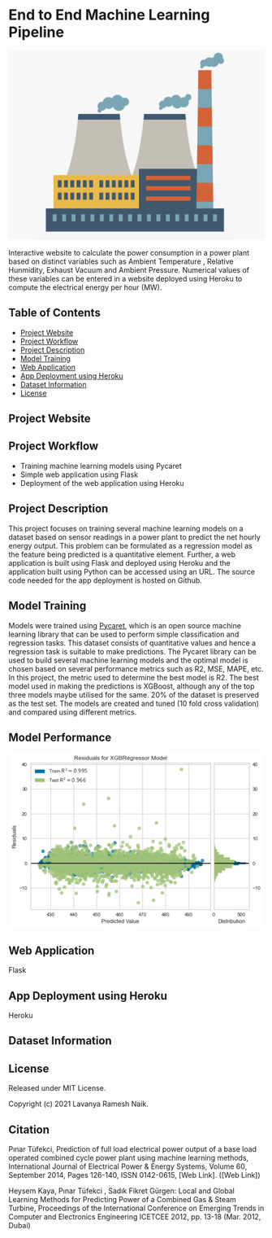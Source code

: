 # End to End Machine Learning Pipeline 

![Alt text](powerplant.png?raw=true "Title")

Interactive website to calculate the power consumption in a power plant based on distinct variables such as Ambient Temperature , Relative Hunmidity, Exhaust Vacuum  and Ambient Pressure. Numerical values of these variables can be entered in a website deployed using Heroku to compute the electrical energy per hour (MW).

## Table of Contents 

- [Project Website](#project-website)
- [Project Workflow](#project-workflow)
- [Project Description](#project-description)
- [Model Training](#model-training)
- [Web Application](#web-application)
- [App Deployment using Heroku](#app-deployment-using-heroku)
- [Dataset Information](#dataset-information)
- [License](#license)


## Project Website 


## Project Workflow 
  - Training machine learning models using Pycaret
  - Simple web application using Flask
  - Deployment of the web application using Heroku 

## Project Description 

This project focuses on training several machine learning models on a dataset based on sensor readings in a power plant to predict the net hourly energy output. This problem can be formulated as a regression model as the feature being predicted is a quantitative element. Further, a web application is built using Flask and  deployed using Heroku and the application built using Python can be accessed using an URL. The source code needed for the app deployment is hosted on Github.

## Model Training 

Models were trained using [Pycaret](https://pycaret.org/guide/), which is an open source machine learning library that can be used to perform simple classification and regression tasks. This dataset consists of quantitative values and hence a regression task is suitable to make predictions. The Pycaret library can be used to build several machine learning models and the optimal model is chosen based on several performance metrics such as R2, MSE, MAPE, etc. In this project, the metric used to determine the best model is R2. The best model used in making the predictions is XGBoost, although any of the top three models maybe utilised for the same. 20% of the dataset is preserved as the test set. 
The models are created and tuned (10 fold cross validation) and compared using different metrics.

## Model Performance

![Alt text](ResPlot.png?raw=true "Title")


## Web Application

Flask

## App Deployment using Heroku

Heroku 

## Dataset Information

## License

Released under MIT License.

Copyright (c) 2021 Lavanya Ramesh Naik.

## Citation 

Pınar Tüfekci, Prediction of full load electrical power output of a base load operated combined cycle power plant using machine learning methods, International Journal of Electrical Power & Energy Systems, Volume 60, September 2014, Pages 126-140, ISSN 0142-0615, [Web Link].
([Web Link])

Heysem Kaya, Pınar Tüfekci , Sadık Fikret Gürgen: Local and Global Learning Methods for Predicting Power of a Combined Gas & Steam Turbine, Proceedings of the International Conference on Emerging Trends in Computer and Electronics Engineering ICETCEE 2012, pp. 13-18 (Mar. 2012, Dubai)
